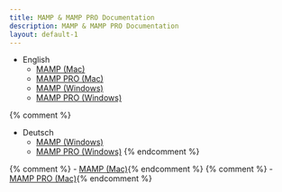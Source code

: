```yaml
---
title: MAMP & MAMP PRO Documentation
description: MAMP & MAMP PRO Documentation
layout: default-1
---
```


- English
    - [MAMP (Mac)](/en/MAMP-Mac/)
    - [MAMP PRO (Mac)](/en/MAMP-PRO-Mac/)
    - [MAMP (Windows)](/en/MAMP-Windows/)
    - [MAMP PRO (Windows)](/en/MAMP-PRO-Windows/)

{% comment %}
- Deutsch
    - [MAMP (Windows)](/de/MAMP-Windows/)
    - [MAMP PRO (Windows)](/de/MAMP-PRO-Windows/)
{% endcomment %}

{% comment %}    - [MAMP (Mac)](/de/MAMP-Mac/){% endcomment %}
{% comment %}    - [MAMP PRO (Mac)](/de/MAMP-PRO-Mac/){% endcomment %}

